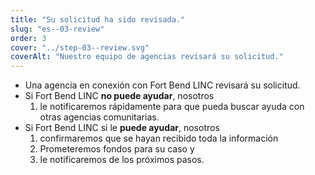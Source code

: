 ```yaml
---
title: "Su solicitud ha sido revisada."
slug: "es--03-review"
order: 3
cover: "../step-03--review.svg"
coverAlt: "Nuestro equipo de agencias revisará su solicitud."
---
```


* Una agencia en conexión con Fort Bend LINC revisará su solicitud.
* Si Fort Bend LINC **no puede ayudar**, nosotros 
    1. le notificaremos rápidamente para que pueda buscar ayuda con otras agencias comunitarias.
* Si Fort Bend LINC si le **puede ayudar**, nosotros 
    1. confirmaremos que se hayan recibido toda la información
    2. Prometeremos fondos para su caso y
    3. le notificaremos de los próximos pasos.